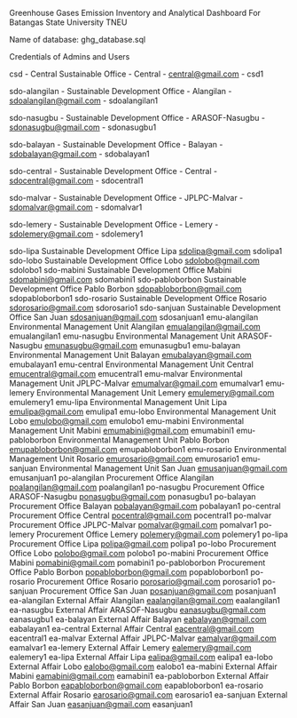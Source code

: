 Greenhouse Gases Emission Inventory and Analytical Dashboard For Batangas State University TNEU 

Name of database: ghg_database.sql

Credentials of Admins and Users


csd - Central Sustainable Office - Central - central@gmail.com - csd1

sdo-alangilan - Sustainable Development Office - Alangilan - sdoalangilan@gmail.com - sdoalangilan1

sdo-nasugbu - Sustainable Development Office - ARASOF-Nasugbu	- sdonasugbu@gmail.com - sdonasugbu1

sdo-balayan	  -     Sustainable Development Office	  -     Balayan	         -          sdobalayan@gmail.com	  -          sdobalayan1

sdo-central	   -    Sustainable Development Office	-       Central	         -          sdocentral@gmail.com	       -     sdocentral1

sdo-malvar	   -    Sustainable Development Office	  -     JPLPC-Malvar	        -       sdomalvar@gmail.com	       -     sdomalvar1

sdo-lemery	  -     Sustainable Development Office	  -     Lemery	        -             sdolemery@gmail.com	      -      sdolemery1

sdo-lipa	         Sustainable Development Office	       Lipa	                       sdolipa@gmail.com	              sdolipa1
sdo-lobo	         Sustainable Development Office    	   Lobo	                       sdolobo@gmail.com	              sdolobo1
sdo-mabini	       Sustainable Development Office	       Mabini	                     sdomabini@gmail.com	            sdomabini1
sdo-pabloborbon	   Sustainable Development Office	       Pablo Borbon	               sdopabloborbon@gmail.com	        sdopabloborbon1
sdo-rosario	       Sustainable Development Office	       Rosario	                   sdorosario@gmail.com	            sdorosario1
sdo-sanjuan	       Sustainable Development Office 	     San Juan	                   sdosanjuan@gmail.com	            sdosanjuan1
emu-alangilan	     Environmental Management Unit	       Alangilan	                 emualangilan@gmail.com	          emualangilan1
emu-nasugbu	       Environmental Management Unit	       ARASOF-Nasugbu	             emunasugbu@gmail.com	            emunasugbu1
emu-balayan	       Environmental Management Unit	       Balayan	                   emubalayan@gmail.com	            emubalayan1
emu-central	       Environmental Management Unit	       Central	                   emucentral@gmail.com	            emucentral1
emu-malvar	       Environmental Management Unit	       JPLPC-Malvar                emumalvar@gmail.com	            emumalvar1
emu-lemery	       Environmental Management Unit	       Lemery	                     emulemery@gmail.com	            emulemery1
emu-lipa	         Environmental Management Unit	       Lipa	                       emulipa@gmail.com	              emulipa1
emu-lobo	         Environmental Management Unit	       Lobo                    	   emulobo@gmail.com	              emulobo1
emu-mabini	       Environmental Management Unit	       Mabini	                     emumabini@gmail.com	            emumabini1
emu-pabloborbon    Environmental Management Unit	       Pablo Borbon	               emupabloborbon@gmail.com	        emupabloborbon1
emu-rosario	       Environmental Management Unit	       Rosario	                   emurosario@gmail.com	            emurosario1
emu-sanjuan	       Environmental Management Unit	       San Juan	                   emusanjuan@gmail.com	            emusanjuan1
po-alangilan	     Procurement Office	                   Alangilan	                 poalangilan@gmail.com	          poalangilan1
po-nasugbu	       Procurement Office	                   ARASOF-Nasugbu	             ponasugbu@gmail.com	            ponasugbu1
po-balayan       	 Procurement Office	                   Balayan	                   pobalayan@gmail.com	            pobalayan1
po-central	       Procurement Office	                   Central	                   pocentral@gmail.com	            pocentral1
po-malvar	         Procurement Office	                   JPLPC-Malvar	               pomalvar@gmail.com	              pomalvar1
po-lemery	         Procurement Office	                   Lemery    	                 polemery@gmail.com              	polemery1
po-lipa	           Procurement Office	                   Lipa	                       polipa@gmail.com	                polipa1
po-lobo	           Procurement Office	                   Lobo	                       polobo@gmail.com	                polobo1
po-mabini        	 Procurement Office  	                 Mabini	                     pomabini@gmail.com	              pomabini1
po-pabloborbon	   Procurement Office	                   Pablo Borbon	               popabloborbon@gmail.com	        popabloborbon1
po-rosario	       Procurement Office	                   Rosario	                   porosario@gmail.com	            porosario1
po-sanjuan	       Procurement Office	                   San Juan	                   posanjuan@gmail.com	            posanjuan1
ea-alangilan	     External Affair	                     Alangilan	                 eaalangilan@gmail.com	          eaalangilan1
ea-nasugbu	       External Affair	                     ARASOF-Nasugbu	             eanasugbu@gmail.com	            eanasugbu1
ea-balayan	       External Affair	                     Balayan	                   eabalayan@gmail.com	            eabalayan1
ea-central	       External Affair	                     Central	                   eacentral@gmail.com	            eacentral1
ea-malvar          External Affair	                     JPLPC-Malvar	               eamalvar@gmail.com	              eamalvar1
ea-lemery          External Affair	                     Lemery	                     ealemery@gmail.com	              ealemery1
ea-lipa	           External Affair	                     Lipa	                       ealipa@gmail.com	                ealipa1
ea-lobo	           External Affair	                     Lobo	                       ealobo@gmail.com	                ealobo1
ea-mabini	         External Affair	                     Mabini	                     eamabini@gmail.com	              eamabini1
ea-pabloborbon	   External Affair	                     Pablo Borbon	               eapabloborbon@gmail.com	        eapabloborbon1
ea-rosario	       External Affair	                     Rosario	                   earosario@gmail.com	            earosario1
ea-sanjuan	       External Affair	                     San Juan	                   easanjuan@gmail.com	            easanjuan1








